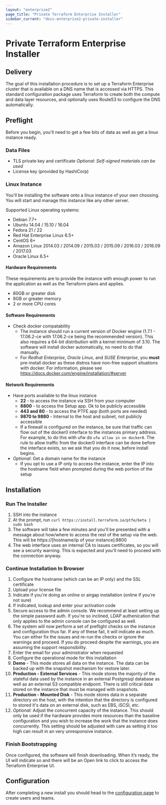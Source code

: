 ```yaml
---
layout: "enterprise2"
page_title: "Private Terraform Enterprise Installer"
sidebar_current: "docs-enterprise2-private-installer"
---
```


# Private Terraform Enterprise Installer

## Delivery

The goal of this installation procedure is to set up a Terraform Enterprise
cluster that is available on a DNS name that is accessed via HTTPS. This
standard configuration package uses Terraform to create both the compute and
data layer resources, and optionally uses Route53 to configure the DNS automatically.

## Preflight

Before you begin, you'll need to get a few bits of data as well as get a linux
instance ready.

### Data Files
* TLS private key and certificate _Optional: Self-signed materials can be used_
* License key (provided by HashiCorp)

### Linux Instance
You'll be installing the software onto a linux instance of your own choosing.
You will start and manage this instance like any other server.

Supported Linux operating systems:
* Debian 7.7+
* Ubuntu 14.04 / 15.10 / 16.04
* Fedora 21 / 22
* Red Hat Enterprise Linux 6.5+
* CentOS 6+
* Amazon Linux 2014.03 / 2014.09 / 2015.03 / 2015.09 / 2016.03 / 2016.09 / 2017.03
* Oracle Linux 6.5+

#### Hardware Requirements

These requirements are to provide the instance with enough power to run the
application as well as the Terraform plans and applies.

 * 80GB or greater disk
 * 8GB or greater memory
 * 2 or more CPU cores

#### Software Requirements
* Check docker compatability
  * The instance should run a current version of Docker engine (1.7.1 - 17.06.2-ce with 17.06.2-ce being the recommended version). This also requires a 64-bit distribution with a kernel minimum of 3.10. The software will install docker automatically, no need to do that manually.
  * For _Redhat Enterprise_, _Oracle Linux_, and _SUSE Enterprise_, you **must** pre-install docker as these distros have non-free support situations with docker. For information, please see https://docs.docker.com/engine/installation/#server

#### Network Requirements

* Have ports available to the linux instance
  * **22** - to access the instance via SSH from your computer
  * **8800** - to access the Setup app. Ok to be publicly accessible
  * **443 and 80** - to access the PTFE app (both ports are needed)
  * **9870 to 9880** - Internal to the host and subnet, not publicly accessible
  * If a firewall is configured on the instance, be sure that traffic can flow out of the docker0 interface to the instances primary address. For example, to do this with ufw do `ufw allow in on docker0`. The rule to allow traffic from the docker0 interface can be done before the interface exists, so we ask that you do it now, before install begins.
* _Optional_: Get a domain name for the instance
  * If you opt to use a IP only to access the instance, enter the IP into the hostname field when prompted during the web portion of the setup

## Installation

### Run The Installer

1. SSH into the instance
1. At the prompt, run `curl https://install.terraform.io/ptfe/beta | sudo bash`
1. The software will take a few minutes and you'll be presented with a message about how/where to access the rest of the setup via the web. This will be https://[hostname/ip of your instance]:8800
  1. The web interface uses an internal CA to issues certificates, so you will
     see a security warning. This is expected and you'll need to proceed with
     the connection anyway.

### Continue Installation In Browser

1. Configure the hostname (which can be an IP only) and the SSL certificate
1. Upload your license file
1. Indicate if you're doing an online or airgap installation (online if
   you're not sure)
1. If indicated, lookup and enter your activation code
1. Secure access to the admin console. We recommend at least setting up the
   simple password auth. If you're so inclined, LDAP authenication that only
   applies to the admin console can be configured as well.
1. The system will now perform a set of preflight checks on the instance and
   configuration thus far. If any of these fail, it will indicate as much. You
   can either fix the issues and re-run the checks or ignore the warnings and
   proceed. If you do proceed despite the warnings, you are assuming the
   support responsibility.
1. Enter the email for your administrator when requested
1. Configure the operational mode for this installation
  1. **Demo** - This mode stores all data on the instance. The data can be
     backed up with the snapshot mechanism for restore later.
  1. **Production - External Services** - This mode stores the majority of the
     stateful data used by the instance in an external Postgresql database as
     well as an external S3 compatible endpoint. There is still critical data
     stored on the instance that must be managed with snapshots.
  1. **Production - Mounted Disk** - This mode stores data in a separate
     directory on the host, with the intention that the directory is
     configured to stored it's data on an external disk, such as EBS, iSCSI,
     etc.
1. _Optional:_ Adjust the concurrent capacity of the instance. This should
   only be used if the hardware provides more resources than the baseline
   configuration and you wish to increase the work that the instance does
   concurrently. This setting should be adjusted with care as setting it too
   high can result in an very unresponsive instance.

### Finish Bootstrapping

Once configured, the software will finish downloading. When it’s ready, the UI
will indicate so and there will be an Open link to click to access the Terraform Enterprise UI.

## Configuration

After completing a new install you should head to the
[configuration page](./config.html) to create users and teams.
